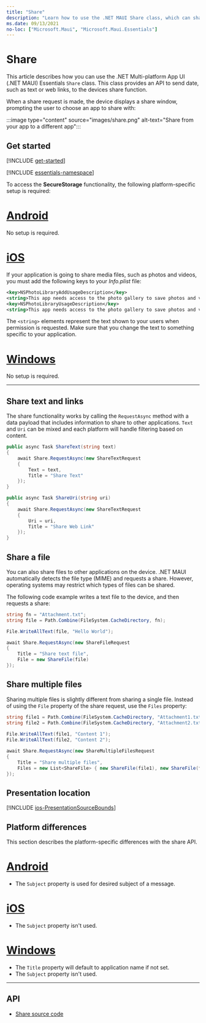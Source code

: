 ```yaml
---
title: "Share"
description: "Learn how to use the .NET MAUI Share class, which can share data, such as web links, to other applications on the device."
ms.date: 09/13/2021
no-loc: ["Microsoft.Maui", "Microsoft.Maui.Essentials"]
---
```


# Share

This article describes how you can use the .NET Multi-platform App UI (.NET MAUI) Essentials `Share` class. This class provides an API to send date, such as text or web links, to the devices share function.

When a share request is made, the device displays a share window, prompting the user to choose an app to share with:

:::image type="content" source="images/share.png" alt-text="Share from your app to a different app":::

## Get started

[!INCLUDE [get-started](includes/get-started.md)]

[!INCLUDE [essentials-namespace](includes/essentials-namespace.md)]

To access the **SecureStorage** functionality, the following platform-specific setup is required:

<!-- markdownlint-disable MD025 -->
# [Android](#tab/android)

No setup is required.

# [iOS](#tab/ios)

If your application is going to share media files, such as photos and videos, you must add the following keys to your _Info.plist_ file:

```xml
<key>NSPhotoLibraryAddUsageDescription</key>
<string>This app needs access to the photo gallery to save photos and videos.</string>
<key>NSPhotoLibraryUsageDescription</key>
<string>This app needs access to the photo gallery to save photos and videos.</string>
```

The `<string>` elements represent the text shown to your users when permission is requested. Make sure that you change the text to something specific to your application.

# [Windows](#tab/windows)

No setup is required.

-----

## Share text and links

The share functionality works by calling the `RequestAsync` method with a data payload that includes information to share to other applications. `Text` and `Uri` can be mixed and each platform will handle filtering based on content.

```csharp
public async Task ShareText(string text)
{
    await Share.RequestAsync(new ShareTextRequest
    {
        Text = text,
        Title = "Share Text"
    });
}

public async Task ShareUri(string uri)
{
    await Share.RequestAsync(new ShareTextRequest
    {
        Uri = uri,
        Title = "Share Web Link"
    });
}
```

## Share a file

You can also share files to other applications on the device. .NET MAUI automatically detects the file type (MIME) and requests a share. However, operating systems may restrict which types of files can be shared.

The following code example writes a text file to the device, and then requests a share:

```csharp
string fn = "Attachment.txt";
string file = Path.Combine(FileSystem.CacheDirectory, fn);

File.WriteAllText(file, "Hello World");

await Share.RequestAsync(new ShareFileRequest
{
    Title = "Share text file",
    File = new ShareFile(file)
});
```

## Share multiple files

Sharing multiple files is slightly different from sharing a single file. Instead of using the `File` property of the share request, use the `Files` property:

```csharp
string file1 = Path.Combine(FileSystem.CacheDirectory, "Attachment1.txt");
string file2 = Path.Combine(FileSystem.CacheDirectory, "Attachment2.txt");
            
File.WriteAllText(file1, "Content 1");
File.WriteAllText(file2, "Content 2");

await Share.RequestAsync(new ShareMultipleFilesRequest
{
    Title = "Share multiple files",
    Files = new List<ShareFile> { new ShareFile(file1), new ShareFile(file2) }
});
```

## Presentation location

[!INCLUDE [ios-PresentationSourceBounds](includes/ios-PresentationSourceBounds.md)]

## Platform differences

This section describes the platform-specific differences with the share API.

<!-- markdownlint-disable MD025 -->
<!-- markdownlint-disable MD024 -->
# [Android](#tab/android)

- The `Subject` property is used for desired subject of a message.

# [iOS](#tab/ios)

- The `Subject` property isn't used.

# [Windows](#tab/windows)

- The `Title` property will default to application name if not set.
- The `Subject` property isn't used.

-----
<!-- markdownlint-enable MD024 -->
<!-- markdownlint-enable MD025 -->

## API

- [Share source code](https://github.com/dotnet/maui/tree/main/src/Essentials/src/Share)
<!-- - [Share API documentation](xref:Microsoft.Maui.Essentials.Share)-->
